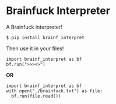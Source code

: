# Brainfuck Interpreter
A Brainfuck interpreter!

```shell
$ pip install brainf_interpret
```
Then use it in your files!
```python3
import brainf_interpret as bf
bf.run(">>>+>")
```
**OR**
```python3
import brainf_interpret as bf
with open("./brainfuck.txt") as file:
  bf.run(file.read())
```